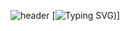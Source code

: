 ![header](https://capsule-render.vercel.app/api?type=waving&color=gradient&customColorList==28&height=150&section=header)
[![Typing SVG](https://readme-typing-svg.demolab.com?font=Knewave&size=30&pause=1000&color=F3E5AB&center=true&vCenter=true&multiline=true&width=435&lines=Welcome+to+MinjunK's+Github;Hi%2C+I'm+minjunK+%3A))]
